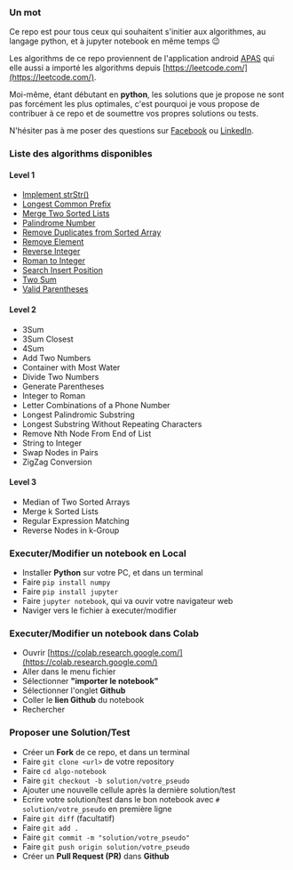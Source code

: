 ### Un mot
Ce repo est pour tous ceux qui souhaitent s'initier aux algorithmes, au langage python, et à jupyter notebook en même temps 😉 

Les algorithms de ce repo proviennent de l'application android [APAS](https://play.google.com/store/apps/details?id=com.freetymekiyan.apas&hl=fr&gl=US) qui elle aussi a importé les algorithms depuis [https://leetcode.com/](https://leetcode.com/).

Moi-même, étant débutant en **python**, les solutions que je propose ne sont pas forcément les plus optimales, c'est pourquoi je vous propose de contribuer à ce repo et de soumettre vos propres solutions ou tests.

N'hésiter pas à me poser des questions sur [Facebook](https://m.facebook.com/rivo.link3)
ou [LinkedIn](https://www.linkedin.com/mwlite/in/rivo-link).


### Liste des algorithms disponibles

#### Level 1

- [Implement strStr()](https://github.com/RivoLink/algo-notebook/blob/master/level-1/Implement%20strStr().ipynb)
- [Longest Common Prefix](https://github.com/RivoLink/algo-notebook/blob/master/level-1/Longest%20Common%20Prefix.ipynb)
- [Merge Two Sorted Lists](https://github.com/RivoLink/algo-notebook/blob/master/level-1/Merge%20Two%20Sorted%20Lists.ipynb)
- [Palindrome Number](https://github.com/RivoLink/algo-notebook/blob/master/level-1/Palindrome%20Number.ipynb)
- [Remove Duplicates from Sorted Array](https://github.com/RivoLink/algo-notebook/blob/master/level-1/Remove%20Duplicates%20from%20Sorted%20Array.ipynb)
- [Remove Element](https://github.com/RivoLink/algo-notebook/blob/master/level-1/Remove%20Element.ipynb)
- [Reverse Integer](https://github.com/RivoLink/algo-notebook/blob/master/level-1/Reverse%20Integer.ipynb)
- [Roman to Integer](https://github.com/RivoLink/algo-notebook/blob/master/level-1/Roman%20to%20Integer.ipynb)
- [Search Insert Position](https://github.com/RivoLink/algo-notebook/blob/master/level-1/Search%20Insert%20Position.ipynb)
- [Two Sum](https://github.com/RivoLink/algo-notebook/blob/master/level-1/Two%20Sum.ipynb)
- [Valid Parentheses](https://github.com/RivoLink/algo-notebook/blob/master/level-1/Valid%20Parentheses.ipynb)

#### Level 2

- 3Sum
- 3Sum Closest
- 4Sum
- Add Two Numbers
- Container with Most Water
- Divide Two Numbers
- Generate Parentheses
- Integer to Roman
- Letter Combinations of a Phone Number
- Longest Palindromic Substring
- Longest Substring Without Repeating Characters
- Remove Nth Node From End of List
- String to Integer
- Swap Nodes in Pairs
- ZigZag Conversion

#### Level 3 

- Median of Two Sorted Arrays
- Merge k Sorted Lists
- Regular Expression Matching
- Reverse Nodes in k-Group

### Executer/Modifier un notebook en Local

- Installer **Python** sur votre PC, et dans un terminal
- Faire `pip install numpy`
- Faire `pip install jupyter`
- Faire `jupyter notebook`, qui va ouvir votre navigateur web
- Naviger vers le fichier à executer/modifier


### Executer/Modifier un notebook dans Colab

- Ouvrir [https://colab.research.google.com/](https://colab.research.google.com/)
- Aller dans le menu fichier
- Sélectionner **"importer le notebook"**
- Sélectionner l'onglet **Github**
- Coller le **lien Github** du notebook
- Rechercher


### Proposer une Solution/Test

- Créer un **Fork** de ce repo, et dans un terminal
- Faire  `git clone <url>` de votre repository
- Faire `cd algo-notebook`
- Faire `git checkout -b solution/votre_pseudo`
- Ajouter une nouvelle cellule après la dernière solution/test
- Ecrire votre solution/test dans le bon notebook avec `# solution/votre_pseudo` en première ligne
- Faire `git diff` (facultatif)
- Faire `git add .`
- Faire `git commit -m "solution/votre_pseudo"`
- Faire `git push origin solution/votre_pseudo`
- Créer un **Pull Request (PR)** dans **Github**
